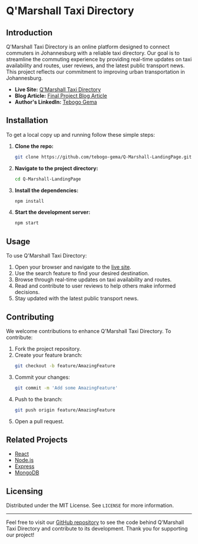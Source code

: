 # Q'Marshall Taxi Directory

## Introduction

Q'Marshall Taxi Directory is an online platform designed to connect commuters in Johannesburg with a reliable taxi directory. Our goal is to streamline the commuting experience by providing real-time updates on taxi availability and routes, user reviews, and the latest public transport news. This project reflects our commitment to improving urban transportation in Johannesburg.

- **Live Site:** [Q'Marshall Taxi Directory](https://example.com)
- **Blog Article:** [Final Project Blog Article](https://www.linkedin.com/pulse/introducing-qmarshall-real-time-public-transport-updates-tebogo-gema-nv7qf/)
- **Author's LinkedIn:** [Tebogo Gema](https://www.linkedin.com/in/tebogo-gema-70aa46277/)

## Installation

To get a local copy up and running follow these simple steps:

1. **Clone the repo:**
    ```sh
    git clone https://github.com/tebogo-gema/Q-Marshall-LandingPage.git
    ```

2. **Navigate to the project directory:**
    ```sh
    cd Q-Marshall-LandingPage
    ```

3. **Install the dependencies:**
    ```sh
    npm install
    ```

4. **Start the development server:**
    ```sh
    npm start
    ```

## Usage

To use Q'Marshall Taxi Directory:

1. Open your browser and navigate to the [live site](https://example.com).
2. Use the search feature to find your desired destination.
3. Browse through real-time updates on taxi availability and routes.
4. Read and contribute to user reviews to help others make informed decisions.
5. Stay updated with the latest public transport news.

## Contributing

We welcome contributions to enhance Q'Marshall Taxi Directory. To contribute:

1. Fork the project repository.
2. Create your feature branch:
    ```sh
    git checkout -b feature/AmazingFeature
    ```
3. Commit your changes:
    ```sh
    git commit -m 'Add some AmazingFeature'
    ```
4. Push to the branch:
    ```sh
    git push origin feature/AmazingFeature
    ```
5. Open a pull request.

## Related Projects

- [React](https://reactjs.org/)
- [Node.js](https://nodejs.org/)
- [Express](https://expressjs.com/)
- [MongoDB](https://www.mongodb.com/)

## Licensing

Distributed under the MIT License. See `LICENSE` for more information.

---

Feel free to visit our [GitHub repository](https://github.com/tebogo-gema/Q-Marshall-LandingPage) to see the code behind Q'Marshall Taxi Directory and contribute to its development. Thank you for supporting our project!
